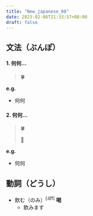 ```yaml
---
title: "New_japanese_08"
date: 2023-02-06T21:33:57+08:00
draft: false
---
```


## 文法（ぶんぽ）

#### 1. 何何…

> 🍀

**e.g.**

- 何何

#### 2. 何何…

> 🍀
>
> 🌟

**e.g.**

- 何何



## 動詞（どうし）

- 飲む（のみ）$^{[动1]}$		**喝**
   - 飲みます